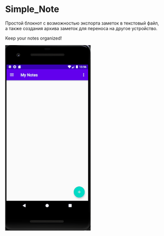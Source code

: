 # Simple_Note
Простой блокнот с возможностью экспорта заметок в текстовый файл, 
а также создания архива заметок для переноса на другое устройство. 

Keep your notes organized!

![Demonstration](_gifs/SimpleNote_demo.gif)
